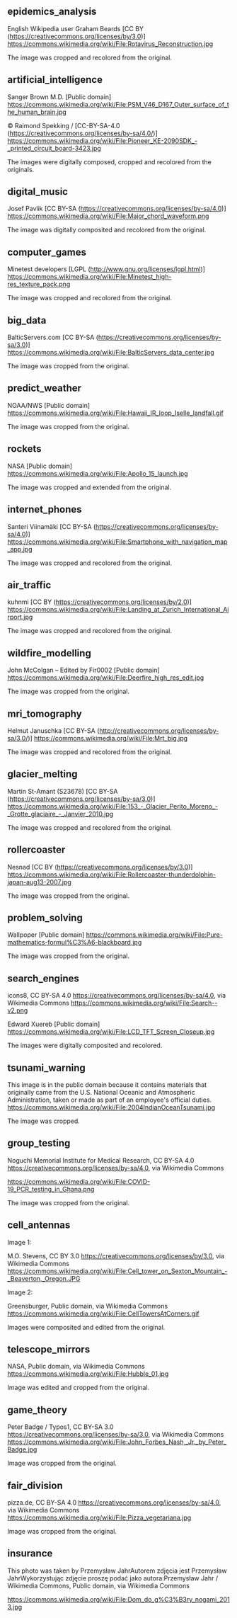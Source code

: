 ## epidemics_analysis

​English Wikipedia user Graham Beards [CC BY (https://creativecommons.org/licenses/by/3.0)]
https://commons.wikimedia.org/wiki/File:Rotavirus_Reconstruction.jpg

The image was cropped and recolored from the original.

## artificial_intelligence

Sanger Brown M.D. [Public domain]
https://commons.wikimedia.org/wiki/File:PSM_V46_D167_Outer_surface_of_the_human_brain.jpg

© Raimond Spekking / [CC-BY-SA-4.0 (https://creativecommons.org/licenses/by-sa/4.0/)]
https://commons.wikimedia.org/wiki/File:Pioneer_KE-2090SDK_-_printed_circuit_board-3423.jpg

The images were digitally composed, cropped and recolored from the originals.

## digital_music

Josef Pavlik [CC BY-SA (https://creativecommons.org/licenses/by-sa/4.0)]
https://commons.wikimedia.org/wiki/File:Major_chord_waveform.png

The image was digitally composited and recolored from the original.

## computer_games

Minetest developers [LGPL (http://www.gnu.org/licenses/lgpl.html)]
https://commons.wikimedia.org/wiki/File:Minetest_high-res_texture_pack.png

The image was cropped and recolored from the original.

## big_data

BalticServers.com [CC BY-SA (https://creativecommons.org/licenses/by-sa/3.0)]
https://commons.wikimedia.org/wiki/File:BalticServers_data_center.jpg

The image was cropped from the original.

## predict_weather

NOAA/NWS [Public domain]
https://commons.wikimedia.org/wiki/File:Hawaii_IR_loop_Iselle_landfall.gif

The image was cropped from the original.

## rockets

NASA [Public domain]
https://commons.wikimedia.org/wiki/File:Apollo_15_launch.jpg

The image was cropped and extended from the original.

## internet_phones

Santeri Viinamäki [CC BY-SA (https://creativecommons.org/licenses/by-sa/4.0)]
https://commons.wikimedia.org/wiki/File:Smartphone_with_navigation_map_app.jpg

The image was cropped and recolored from the original.

## air_traffic

kuhnmi [CC BY (https://creativecommons.org/licenses/by/2.0)]
https://commons.wikimedia.org/wiki/File:Landing_at_Zurich_International_Airport.jpg

The image was cropped and recolored from the original.

## wildfire_modelling

John McColgan – Edited by Fir0002 [Public domain]
https://commons.wikimedia.org/wiki/File:Deerfire_high_res_edit.jpg

The image was cropped from the original.

## mri_tomography

Helmut Januschka [CC BY-SA (http://creativecommons.org/licenses/by-sa/3.0/)]
https://commons.wikimedia.org/wiki/File:Mrt_big.jpg

The image was cropped and recolored from the original.

## glacier_melting

Martin St-Amant (S23678) [CC BY-SA (https://creativecommons.org/licenses/by-sa/3.0)]
https://commons.wikimedia.org/wiki/File:153_-_Glacier_Perito_Moreno_-_Grotte_glaciaire_-_Janvier_2010.jpg

The image was cropped and recolored from the original.

## rollercoaster

Nesnad [CC BY (https://creativecommons.org/licenses/by/3.0)]
https://commons.wikimedia.org/wiki/File:Rollercoaster-thunderdolphin-japan-aug13-2007.jpg

The image was cropped from the original.

## problem_solving

Wallpoper [Public domain]
https://commons.wikimedia.org/wiki/File:Pure-mathematics-formul%C3%A6-blackboard.jpg

The image was cropped from the original.

## search_engines

icons8, CC BY-SA 4.0 <https://creativecommons.org/licenses/by-sa/4.0>, via Wikimedia Commons
https://commons.wikimedia.org/wiki/File:Search--v2.png

Edward Xuereb [Public domain]
https://commons.wikimedia.org/wiki/File:LCD_TFT_Screen_Closeup.jpg

The images were digitally composited and recolored.

## tsunami_warning

This image is in the public domain because it contains materials that originally came from the 
U.S. National Oceanic and Atmospheric Administration, taken or made as part of an employee's 
official duties.
https://commons.wikimedia.org/wiki/File:2004IndianOceanTsunami.jpg

The image was cropped.

## group_testing

Noguchi Memorial Institute for Medical Research, 
CC BY-SA 4.0 <https://creativecommons.org/licenses/by-sa/4.0>, via Wikimedia Commons

https://commons.wikimedia.org/wiki/File:COVID-19_PCR_testing_in_Ghana.png

The image was cropped from the original.

## cell_antennas

Image 1:

M.O. Stevens, CC BY 3.0 <https://creativecommons.org/licenses/by/3.0>, via Wikimedia Commons
https://commons.wikimedia.org/wiki/File:Cell_tower_on_Sexton_Mountain_-_Beaverton,_Oregon.JPG

Image 2:

Greensburger, Public domain, via Wikimedia Commons
https://commons.wikimedia.org/wiki/File:CellTowersAtCorners.gif

Images were composited and edited from the original.

## telescope_mirrors

NASA, Public domain, via Wikimedia Commons
https://commons.wikimedia.org/wiki/File:Hubble_01.jpg

Image was edited and cropped from the original.

## game_theory

Peter Badge / Typos1, 
CC BY-SA 3.0 <https://creativecommons.org/licenses/by-sa/3.0>, via Wikimedia Commons
https://commons.wikimedia.org/wiki/File:John_Forbes_Nash,_Jr._by_Peter_Badge.jpg

Image was cropped from the original.

## fair_division

pizza.de, 
CC BY-SA 4.0 <https://creativecommons.org/licenses/by-sa/4.0>, via Wikimedia Commons
https://commons.wikimedia.org/wiki/File:Pizza_vegetariana.jpg

Image was cropped from the original.

## insurance

This photo was taken by Przemysław JahrAutorem zdjęcia jest Przemysław JahrWykorzystując 
zdjęcie proszę podać jako autora:Przemysław Jahr 
/ Wikimedia Commons, Public domain, via Wikimedia Commons

https://commons.wikimedia.org/wiki/File:Dom_do_g%C3%B3ry_nogami_2013.jpg
